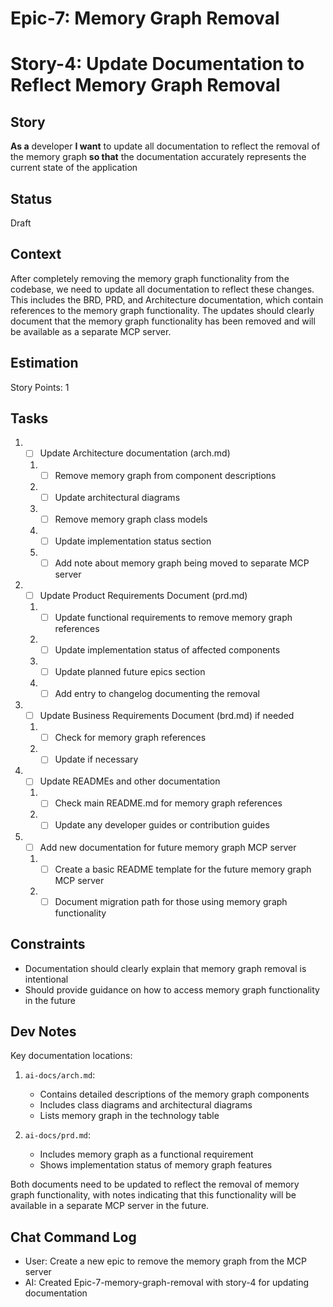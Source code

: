# Epic-7: Memory Graph Removal
# Story-4: Update Documentation to Reflect Memory Graph Removal

## Story

**As a** developer
**I want** to update all documentation to reflect the removal of the memory graph
**so that** the documentation accurately represents the current state of the application

## Status

Draft

## Context

After completely removing the memory graph functionality from the codebase, we need to update all documentation to reflect these changes. This includes the BRD, PRD, and Architecture documentation, which contain references to the memory graph functionality. The updates should clearly document that the memory graph functionality has been removed and will be available as a separate MCP server.

## Estimation

Story Points: 1

## Tasks

1. - [ ] Update Architecture documentation (arch.md)
   1. - [ ] Remove memory graph from component descriptions
   2. - [ ] Update architectural diagrams
   3. - [ ] Remove memory graph class models
   4. - [ ] Update implementation status section
   5. - [ ] Add note about memory graph being moved to separate MCP server

2. - [ ] Update Product Requirements Document (prd.md)
   1. - [ ] Update functional requirements to remove memory graph references
   2. - [ ] Update implementation status of affected components
   3. - [ ] Update planned future epics section
   4. - [ ] Add entry to changelog documenting the removal

3. - [ ] Update Business Requirements Document (brd.md) if needed
   1. - [ ] Check for memory graph references
   2. - [ ] Update if necessary

4. - [ ] Update READMEs and other documentation
   1. - [ ] Check main README.md for memory graph references
   2. - [ ] Update any developer guides or contribution guides

5. - [ ] Add new documentation for future memory graph MCP server
   1. - [ ] Create a basic README template for the future memory graph MCP server
   2. - [ ] Document migration path for those using memory graph functionality

## Constraints

- Documentation should clearly explain that memory graph removal is intentional
- Should provide guidance on how to access memory graph functionality in the future

## Dev Notes

Key documentation locations:

1. `ai-docs/arch.md`:
   - Contains detailed descriptions of the memory graph components
   - Includes class diagrams and architectural diagrams
   - Lists memory graph in the technology table

2. `ai-docs/prd.md`:
   - Includes memory graph as a functional requirement
   - Shows implementation status of memory graph features

Both documents need to be updated to reflect the removal of memory graph functionality, with notes indicating that this functionality will be available in a separate MCP server in the future.

## Chat Command Log

- User: Create a new epic to remove the memory graph from the MCP server
- AI: Created Epic-7-memory-graph-removal with story-4 for updating documentation 